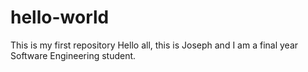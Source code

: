 # hello-world
This is my first repository
Hello all, this is Joseph and I am a final year Software Engineering student.

